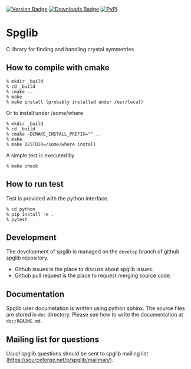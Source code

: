 [![Version Badge](https://anaconda.org/conda-forge/spglib/badges/version.svg)](https://anaconda.org/conda-forge/spglib)
[![Downloads Badge](https://anaconda.org/conda-forge/spglib/badges/downloads.svg)](https://anaconda.org/conda-forge/spglib)
[![PyPI](https://img.shields.io/pypi/dm/spglib.svg?maxAge=2592000)](https://pypi.python.org/pypi/spglib)

# Spglib

C library for finding and handling crystal symmetries

## How to compile with cmake

```
% mkdir _build
% cd _build
% cmake ..
% make
% make install (probably installed under /usr/local)
```

Or to install under /some/where

```
% mkdir _build
% cd _build
% cmake -DCMAKE_INSTALL_PREFIX="" ..
% make
% make DESTDIR=/some/where install
```

A simple test is executed by

```
% make check
```

## How to run test

Test is provided with the python interface.
```
% cd python
% pip install -e .
% pytest
```

## Development

The development of spglib is managed on the `develop` branch of github spglib repository.

* Github issues is the place to discuss about spglib issues.
* Github pull request is the place to request merging source code.

## Documentation

Spglib user documetation is written using python sphinx. The source files are stored in `doc` directory. Please see how to write the documentation at `doc/README.md`.

## Mailing list for questions

Usual spglib questions should be sent to spglib mailing list (https://sourceforge.net/p/spglib/mailman/).
